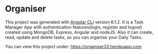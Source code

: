 # Organiser

This project was generated with [Angular CLI](https://github.com/angular/angular-cli) version 6.1.2.
It is a Task Manager App with authentication features(login, register and logout) created using MongoDB, Express, Angular and nodeJS.
Also it can create, read, update and delete tasks, so you can organise your Daily Tasks. 

You can view this project under: https://organiser33.herokuapp.com
